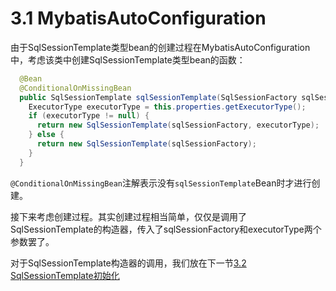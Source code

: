 # 3.1 MybatisAutoConfiguration

由于SqlSessionTemplate类型bean的创建过程在MybatisAutoConfiguration中，考虑该类中创建SqlSessionTemplate类型bean的函数：

```java
  @Bean
  @ConditionalOnMissingBean
  public SqlSessionTemplate sqlSessionTemplate(SqlSessionFactory sqlSessionFactory) {
    ExecutorType executorType = this.properties.getExecutorType();
    if (executorType != null) {
      return new SqlSessionTemplate(sqlSessionFactory, executorType);
    } else {
      return new SqlSessionTemplate(sqlSessionFactory);
    }
  }
```

`@ConditionalOnMissingBean`注解表示没有`sqlSessionTemplate`Bean时才进行创建。

接下来考虑创建过程。其实创建过程相当简单，仅仅是调用了SqlSessionTemplate的构造器，传入了sqlSessionFactory和executorType两个参数罢了。

对于SqlSessionTemplate构造器的调用，我们放在下一节[3.2 SqlSessionTemplate初始化](3.2SqlSessionTemplate初始化.md)
